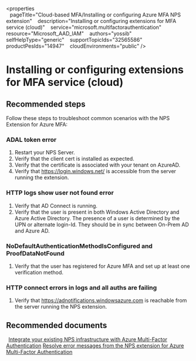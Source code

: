 <properties  
    pageTitle="Cloud-based MFA/Installing or configuring Azure MFA NPS extension" 
    description="Installing or configuring extensions for MFA service (cloud)" 
    service="microsoft.multifactorauthentication" 
    resource="Microsoft_AAD_IAM" 
    authors="yossib" 
    selfHelpType="generic" 
    supportTopicIds="32565586" 
    productPesIds="14947" 
    cloudEnvironments="public" 
 /> 
# Installing or configuring extensions for MFA service (cloud)  
## **Recommended steps** 
Follow these steps to troubleshoot common scenarios with the NPS Extension for Azure MFA: 

### ADAL token error

1. Restart your NPS Server. 
2. Verify that the client cert is installed as expected. 
3. Verify that the certificate is associated with your tenant on AzureAD. 
4. Verify that https://login.windows.net/ is accessible from the server running the extension. 

### HTTP logs show user not found error

1. Verify that AD Connect is running. 
2. Verify that the user is present in both Windows Active Directory and Azure Active Directory. The presence of a user is determined by the UPN or alternate login-Id. They should be in sync between On-Prem AD and Azure AD. 

### NoDefaultAuthenticationMethodIsConfigured and ProofDataNotFound 

1. Verify that the user has registered for Azure MFA and set up at least one verification method. 

### HTTP connect errors in logs and all auths are failing

1. Verify that https://adnotifications.windowsazure.com is reachable from the server running the NPS extension. 

 
## **Recommended documents** 
  
[Integrate your existing NPS infrastructure with Azure Multi-Factor Authentication](https://docs.microsoft.com/azure/multi-factor-authentication/multi-factor-authentication-nps-extension) 
[Resolve error messages from the NPS extension for Azure Multi-Factor Authentication](https://review.docs.microsoft.com/en-us/azure/multi-factor-authentication/multi-factor-authentication-nps-errors?branch=pr-en-us-10717)
